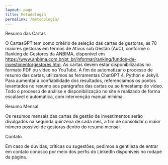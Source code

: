 ```yaml
---
layout: page
title: Metodologia
permalink: /metodologia/
---
```


Resumo das Cartas

O CartasGPT tem como critério de seleção das cartas de gestoras, as 70 maiores gestoras em termos de Ativos sob Gestão (AuC), conforme o Ranking de Gestores da ANBIMA, disponível em https://www.anbima.com.br/pt_br/informar/ranking/fundos-de-investimento/gestores.htm. As cartas devem estar disponibilizadas no formato PDF ou vídeo no YouTube. A fim de automatizar o processo de resumo das cartas, utilizamos as ferramentas ChatGPT 4, Python e Jekyll. Para aumentar a confiabilidade dos resultados, referenciamos os pontos levantados no resumo aos parágrafos das cartas ou ao timestamp do vídeo. Todo o processo de análise e disponibilização no site é realizado de forma escalável e automática, com intervenção manual mínima.



Resumo Mensal

Os resumos mensais das cartas de gestão de investimentos serão divulgados na segunda quinzena de cada mês, a fim de consolidar o maior número possível de gestoras dentro do resumo mensal.



Contato

Em caso de dúvidas, críticas ou sugestões, pedimos a gentileza de entrar em contato conosco por meio dos perfis do LinkedIn disponíveis no rodapé da página.

